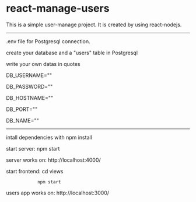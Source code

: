 # react-manage-users

This is a simple user-manage project. It is created by using react-nodejs.

---------------------------------------------------
.env file for Postgresql connection.

create your database and a "users" table in Postgresql 

write your own datas in quotes

  DB_USERNAME=""

  DB_PASSWORD=""

  DB_HOSTNAME=""

  DB_PORT=""

  DB_NAME=""

---------------------------------------------------
intall dependencies with npm install

start server: npm start

server works on: http://localhost:4000/


start frontend: cd views 

                npm start

users app works on: http://localhost:3000/
